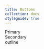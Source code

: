 ```yaml
---
title: Buttons
collection: docs
styleguide: true
---
```


<div class="btn btn-lg btn-primary">Primary</div>

<div class="btn btn-lg btn-secondary">Secondary</div>

<div class="btn btn-lg btn-outline">outline</div>
